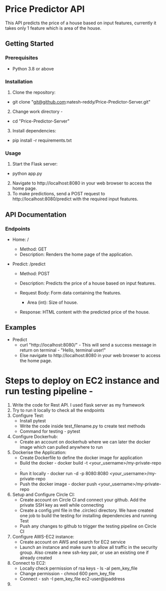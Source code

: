# Price Predictor API

This API predicts the price of a house based on input features, currently it takes only 1 feature which is area of the house.

## Getting Started

### Prerequisites

- Python 3.8 or above

### Installation

1. Clone the repository:
  - git clone "git@github.com:natesh-reddy/Price-Predictor-Server.git"
2. Change work directory -
  - cd "Price-Predictor-Server"
3. Install dependencies:
  - pip install -r requirements.txt

### Usage
1. Start the Flask server:
  - python app.py
2. Navigate to http://localhost:8080 in your web browser to access the home page.
3. To make predictions, send a POST request to http://localhost:8080/predict with the required input features.


## API Documentation

### Endpoints
- Home: /

   - Method: GET
   - Description: Renders the home page of the application.

- Predict: /predict

   - Method: POST
   - Description: Predicts the price of a house based on input features.
   - Request Body: Form data containing the features.
      - Area (int): Size of house.
        
   - Response: HTML content with the predicted price of the house.

## Examples

- Predict
   - curl "http://localhost:8080/" - This will send a success message in return on terminal - "Hello, terminal user!"
   - Else navigate to http://localhost:8080 in your web browser to access the home page.
 


# Steps to deploy on EC2 instance and run testing pipeline -

1. Write the code for Rest API. I used flask server as my framework
2. Try to run it locally to check all the endpoints
3. Configure Test:
    - Install pytest
    - Write the code inside test_filename.py to create test methods
    - Command for testing - pytest
4. Configure Dockerhub:
    - Create an account on dockerhub where we can later the docker image which can pulled anywhere to run
5. Dockerise the Application:
    - Create Dockerfile to define the docker image for application
    - Build the docker - docker build -t <your_username>/my-private-repo .
    - Run it locally - docker run -d -p 8080:8080 <your_username>/my-private-repo
    - Push the docker image - docker push <your_username>/my-private-repo
6. Setup and Configure Circle CI:
    - Create account on Circle CI and connect your github. Add the private SSH key as well while connecting
    - Create a config.yml file in the .circleci directory. We have created one job to build the testing for installing dependencies and running Test
    - Push any changes to github to trigger the testing pipeline on Circle CI
7. Configure AWS-EC2 instance:
    - Create account on AWS and search for EC2 service
    - Launch an instance and make sure to allow all traffic in the security group. Also create a new ssh-key pair, or use an existing one if already created
8. Connect to EC2:
    - Locally check permission of rsa keys - ls -al pem_key_file
    - Change permission - chmod 600 pem_key_file
    - Connect - ssh -I pem_key_file ec2-user@ipaddress
9. 




